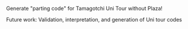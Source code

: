 Generate "parting code" for Tamagotchi Uni Tour without Plaza!

Future work: Validation, interpretation, and generation of Uni tour codes
